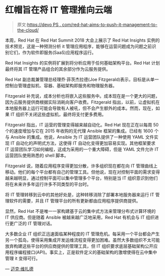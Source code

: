 # 红帽旨在将 IT 管理推向云端

> 原文:[https://devo PS . com/red-hat-aims-to-push-it-management-to-the-cloud/](https://devops.com/red-hat-aims-to-push-it-management-to-the-cloud/)

本周，Red Hat 在 Red Hat Summit 2018 大会上展示了 Red Hat Insights 实例的技术预览，这是一种预测分析 it 管理应用程序，能够在运营问题成为问题之前识别它们，作为软件即服务(SaaS)应用程序运行。

Red Hat Insights 的实例将扩展到将分析应用于任何基础架构平台。Red Hat 计划最终将其 IT 管理产品组合的其余部分作为云服务提供。

Red Hat 副总裁兼管理总经理乔·菲茨杰拉德(Joe Fitzgerald)表示，目标是从单一控制台管理虚拟机、容器、基础架构即服务和物理服务器。

Fitzgerald 补充说，成本分析也将嵌入这些服务中。成本现在是一个更大的问题，因为云服务提供商根据实际消耗向客户收费。Fitzgerald 指出，以前，让虚拟机在本地服务器上运行可能会导致有人被吼，但不会产生额外的成本。然而，现在，如果 IT 组织不关闭这些虚拟机，最终将支付更多费用。

Fitzgerald 指出，IT 运营的管理变得越来越自动化。Red Hat 现在正在以每周 50 个的速度增加与它在 2015 年收购的无代理 Ansible 框架的集成。已经有 1600 个与 Ansible 的集成。他说，Ansible 为 IT 运营团队提供了一种使用 YAML 文件实现 IT 自动化的声明式方法，这使得 IT 自动化变得更加容易实现。其他框架要求 IT 运营团队学习如何编程，这成为采用的一个重大障碍，但是 YAML 文件允许 IT 运营团队使用熟悉的 shell 脚本。

Fitzgerald 说，随着应用程序变得更加分散，许多组织现在都在向 IT 管理曲线上移动。他们的每个平台都有自己的管理工具。但他说，现在对控制平面的需求变得越来越明显，通过控制平面可以集中管理多个平台，特别是当 IT 组织意识到他们将在未来许多年运行许多不同类型的平台时。

将 IT 管理转移到云中的其他好处是，这种转移消除了部署本地服务器来运行 IT 管理软件的需要，并且 IT 管理平台的所有更新都由应用程序提供商提供。

显然，Red Hat 不是唯一一家构建基于云的集中式方法来管理分布式计算环境的 IT 供应商。但是随着 Ansible 被越来越广泛地采用，Red Hat 有机会与 IT 组织进行更广泛的 IT 管理对话。

大多数企业 IT 组织正迅速面临某种程度的 IT 管理危机。每采用一个平台都会产生另一个孤岛，使得采用集成开发运维流程变得更加困难。虽然大多数组织不太可能放弃构建这些平台的供应商提供的管理工具，但 IT 组织要求底层基础架构公开应用程序编程接口(API)。事实上，正是软件定义的基础架构的激增使得在云中集中管理 it 变得可行。

— [迈克·维扎德](https://devops.com/author/mike-vizard/)
